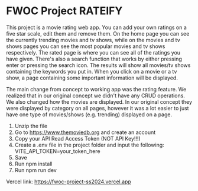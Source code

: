 # FWOC Project RATEIFY

This project is a movie rating web app. You can add your own ratings on a five star scale, edit them and remove them.
On the home page you can see the currently trending movies and tv shows, while on the movies and tv shows pages you can see the most popular movies and tv shows respectively.
The rated page is where you can see all of the ratings you have given.
There's also a search function that works by either pressing enter or pressing the search icon. The results will show all movies/tv shows containing the keywords you put in.
When you click on a movie or a tv show, a page containing some important information will be displayed.

The main change from concept to working app was the rating feature. We realized that in our original concept we didn't have any CRUD operations.
We also changed how the movies are displayed. In our original concept they were displayed by category on all pages, however it was a lot easier to just have one type of movies/shows (e.g. trending) displayed on a page.

1. Unzip the file
3. Go to https://www.themoviedb.org and create an account
4. Copy your API Read Access Token (NOT API Key!!!)
5. Create a .env file in the project folder and input the following:
    VITE_API_TOKEN=your_token_here
6. Save
7. Run npm install
8. Run npm run dev

Vercel link: https://fwoc-project-ss2024.vercel.app